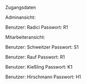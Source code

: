 Zugangsdaten

Adminansicht:

Benutzer: Radici
Passwort: R1

Mitarbeiteransicht:

Benutzer: Schweitzer
Passwort: S1

Benutzer: Rauf
Passwort: R1

Benutzer: Kießling
Passwort: K1

Benutzer: Hirschmann
Passwort: H1
